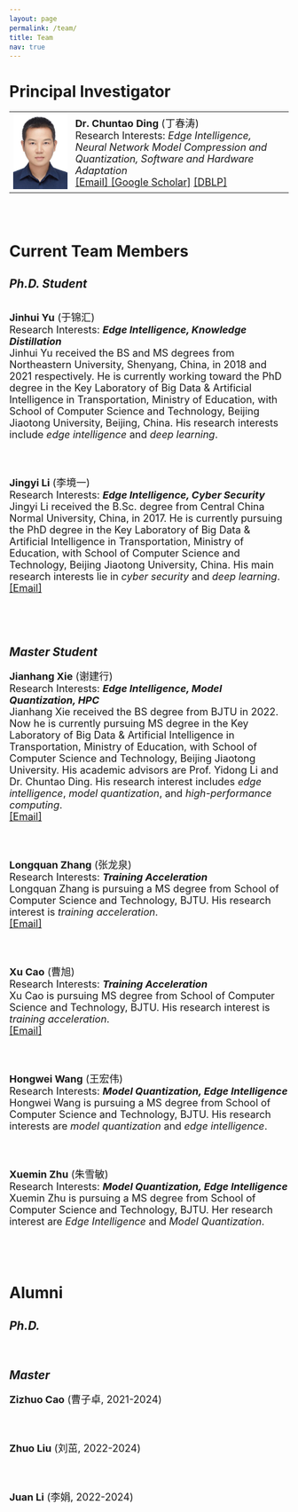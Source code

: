 ```yaml
---
layout: page
permalink: /team/
title: Team
nav: true
---
```


# **Principal Investigator**
<table  rules="none">
	<tr>
		<td width="180">
			<left>
			<img src="/assets/img/chuntaoding.jpg" width=150/>
			</left>
		</td>
		<td width="600" >
			<left>
				<font size="4"><b>Dr. Chuntao Ding</b> (丁春涛)<br/>
<!--                                     Director & PI <br/> -->
                                    Research Interests: <i>Edge Intelligence, Neural Network Model Compression and Quantization, Software and Hardware Adaptation</i> <br/>
					<a href="mailto:chuntaoding@163.com">[Email]   </a>
					<a href="https://scholar.google.com/citations?user=MVlO39QAAAAJ&hl=zh-CN&oi=ao">[Google Scholar]</a>
					<a href="https://dblp.org/pid/150/4003.html">[DBLP]   </a>
				</font> 
			</left>
		</td>
    </tr>
</table>
<br>
<br>

# **Current Team Members**
## *Ph.D. Student*
<br>
<table  rules="none">
	<tr>
<!-- 		<td width="180">
			<left>
			<img src="/assets/img/yujinhui.png" width=150/>
			</left>
		</td>
		<td width="600" > -->
			<left>
				<font size="4"><b>Jinhui Yu</b> (于锦汇)<br/>
                                    Research Interests: <b><i>Edge Intelligence, Knowledge Distillation</i></b> <br/>
				     Jinhui Yu received the BS and MS degrees from Northeastern University, Shenyang, China, in 2018 and 2021 respectively. He is currently working toward the PhD degree in the Key Laboratory of Big Data & Artificial Intelligence in Transportation, Ministry of Education, with School of Computer Science and Technology, Beijing Jiaotong University, Beijing, China. His research interests include <i>edge intelligence</i> and <i>deep learning</i>. <br/>
				</font> 
			</left>
    </tr>
</table>
<br>
<br>

<table  rules="none">
	<tr>
			<left>
				<font size="4"><b>Jingyi Li</b> (李境一)<br/>
                                    Research Interests: <b><i>Edge Intelligence, Cyber Security</i></b> <br/>
Jingyi Li received the B.Sc. degree from Central China Normal University, China, in 2017. He is currently pursuing the PhD degree in the Key Laboratory of Big Data & Artificial Intelligence in Transportation, Ministry of Education, with School of Computer Science and Technology, Beijing Jiaotong University, China. His main research interests lie in <i>cyber security</i> and <i>deep learning</i>.<br/>
				<a href="mailto:22110139@bjtu.edu.cn">[Email]</a>
				</font> 
			</left>
    </tr>
</table>
<br>
<br>

## *Master Student*
<table  rules="none">
	<tr>
			<left>
				<font size="4"><b>Jianhang Xie</b> (谢建行)<br/>
                                    Research Interests: <b><i>Edge Intelligence, Model Quantization, HPC</i></b> <br/>
					Jianhang Xie received the BS degree from BJTU in 2022. Now he is currently pursuing MS degree in the Key Laboratory of Big Data & Artificial Intelligence in Transportation, Ministry of Education, with School of Computer Science and Technology, Beijing Jiaotong University. His academic advisors are Prof. Yidong Li and Dr. Chuntao Ding. His research interest includes <i>edge intelligence</i>, <i>model quantization</i>, and <i>high-performance computing</i>. <br/>
									<a href="mailto:xiejianhang@bjtu.edu.cn">[Email]   </a>
				</font> 
			</left>
    </tr>
</table>
<br>
<br>

<table  rules="none">
	<tr>
			<left>
				<font size="4"><b>Longquan Zhang</b> (张龙泉)<br/>
                                    Research Interests: <b><i>Training Acceleration</i></b> <br/>
					Longquan Zhang is pursuing a MS degree from School of Computer Science and Technology, BJTU. His research interest is <i>training acceleration</i>.<br/>
									<a href="mailto:23125287@bjtu.edu.cn">[Email]   </a>
				</font> 
			</left>
    </tr>
</table>
<br>
<br>

<table  rules="none">
	<tr>
			<left>
				<font size="4"><b>Xu Cao</b> (曹旭)<br/>
                                    Research Interests: <b><i>Training Acceleration</i></b> <br/>
					Xu Cao is pursuing MS degree from School of Computer Science and Technology, BJTU. His research interest is <i>training acceleration</i>.<br/>
									<a href="mailto:codecx@sina.com">[Email]   </a>
				</font> 
			</left>
<!-- 		</td> -->
    </tr>
</table>
<br>
<br>


<table  rules="none">
	<tr>
			<left>
				<font size="4"><b>Hongwei Wang</b> (王宏伟)<br/>
                                    Research Interests: <b><i>Model Quantization, Edge Intelligence</i></b> <br/>
					Hongwei Wang is pursuing a MS degree from School of Computer Science and Technology, BJTU. His research interests are <i>model quantization</i> and <i>edge intelligence</i>.<br/>
				</font> 
			</left>
    </tr>
</table>
<br>
<br>


<table  rules="none">
	<tr>
			<left>
				<font size="4"><b>Xuemin Zhu</b> (朱雪敏)<br/>
                                    Research Interests: <b><i>Model Quantization, Edge Intelligence</i></b> <br/>
					Xuemin Zhu is pursuing a MS degree from School of Computer Science and Technology, BJTU. Her research interest are <i>Edge Intelligence</i> and <i>Model Quantization</i>.<br/>
				</font> 
			</left>
    </tr>
</table>
<br>
<br>


# **Alumni**
## *Ph.D.*
<br>

## *Master*
<table  rules="none">
	<tr>
			<left>
				<font size="4"><b>Zizhuo Cao</b> (曹子卓, 2021-2024) <br/>
				</font> 
			</left>
    </tr>
</table>
<br>
<br>

<table  rules="none">
	<tr>
			<left>
				<font size="4"><b>Zhuo Liu</b> (刘茁, 2022-2024)<br/>
				</font> 
			</left>
    </tr>
</table>
<br>
<br>

<table  rules="none">
	<tr>
			<left>
				<font size="4"><b>Juan Li</b> (李娟, 2022-2024)<br/>
				</font> 
			</left>
    </tr>
</table>
<br>
<br>


<br>

